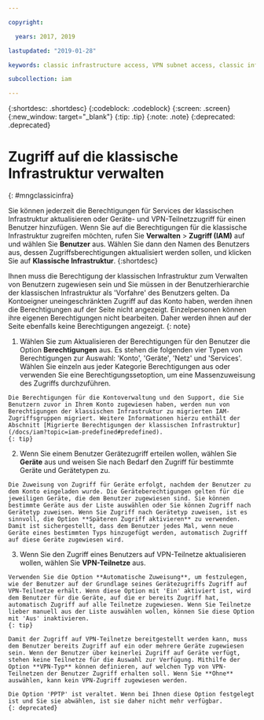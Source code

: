 ```yaml
---

copyright:

  years: 2017, 2019

lastupdated: "2019-01-28"

keywords: classic infrastructure access, VPN subnet access, classic infrastructure permissions, device access

subcollection: iam

---
```


{:shortdesc: .shortdesc}
{:codeblock: .codeblock}
{:screen: .screen}
{:new_window: target="_blank"}
{:tip: .tip}
{:note: .note}
{:deprecated: .deprecated}

# Zugriff auf die klassische Infrastruktur verwalten
{: #mngclassicinfra}

Sie können jederzeit die Berechtigungen für Services der klassischen Infrastruktur aktualisieren oder Geräte- und VPN-Teilnetzzugriff für einen Benutzer hinzufügen. Wenn Sie auf die Berechtigungen für die klassische Infrastruktur zugreifen möchten, rufen Sie **Verwalten** &gt; **Zugriff (IAM)** auf und wählen Sie **Benutzer** aus. Wählen Sie dann den Namen des Benutzers aus, dessen Zugriffsberechtigungen aktualisiert werden sollen, und klicken Sie auf **Klassische Infrastruktur**.
{:shortdesc}

Ihnen muss die Berechtigung der klassischen Infrastruktur zum Verwalten von Benutzern zugewiesen sein und Sie müssen in der Benutzerhierarchie der klassischen Infrastruktur als 'Vorfahre' des Benutzers gelten. Da Kontoeigner uneingeschränkten Zugriff auf das Konto haben, werden ihnen die Berechtigungen auf der Seite nicht angezeigt. Einzelpersonen können ihre eigenen Berechtigungen nicht bearbeiten. Daher werden ihnen auf der Seite ebenfalls keine Berechtigungen angezeigt.
{: note}

  1. Wählen Sie zum Aktualisieren der Berechtigungen für den Benutzer die Option **Berechtigungen** aus. Es stehen die folgenden vier Typen von Berechtigungen zur Auswahl: 'Konto', 'Geräte', 'Netz' und 'Services'. Wählen Sie einzeln aus jeder Kategorie Berechtigungen aus oder verwenden Sie eine Berechtigungssetoption, um eine Massenzuweisung des Zugriffs durchzuführen.

    Die Berechtigungen für die Kontoverwaltung und den Support, die Sie Benutzern zuvor in Ihrem Konto zugewiesen haben, werden nun von Berechtigungen der klassischen Infrastruktur zu migrierten IAM-Zugriffsgruppen migriert. Weitere Informationen hierzu enthält der Abschnitt [Migrierte Berechtigungen der klassischen Infrastruktur](/docs/iam?topic=iam-predefined#predefined).
    {: tip}

  2. Wenn Sie einem Benutzer Gerätezugriff erteilen wollen, wählen Sie **Geräte** aus und weisen Sie nach Bedarf den Zugriff für bestimmte Geräte und Gerätetypen zu.

    Die Zuweisung von Zugriff für Geräte erfolgt, nachdem der Benutzer zu dem Konto eingeladen wurde. Die Geräteberechtigungen gelten für die jeweiligen Geräte, die dem Benutzer zugewiesen sind. Sie können bestimmte Geräte aus der Liste auswählen oder Sie können Zugriff nach Gerätetyp zuweisen. Wenn Sie Zugriff nach Gerätetyp zuweisen, ist es sinnvoll, die Option **Späteren Zugriff aktivieren** zu verwenden. Damit ist sichergestellt, dass dem Benutzer jedes Mal, wenn neue Geräte eines bestimmten Typs hinzugefügt werden, automatisch Zugriff auf diese Geräte zugewiesen wird.

  3. Wenn Sie den Zugriff eines Benutzers auf VPN-Teilnetze aktualisieren wollen, wählen Sie **VPN-Teilnetze** aus.

    Verwenden Sie die Option **Automatische Zuweisung**, um festzulegen, wie der Benutzer auf der Grundlage seines Gerätezugriffs Zugriff auf VPN-Teilnetze erhält. Wenn diese Option mit 'Ein' aktiviert ist, wird dem Benutzer für die Geräte, auf die er bereits Zugriff hat, automatisch Zugriff auf alle Teilnetze zugewiesen. Wenn Sie Teilnetze lieber manuell aus der Liste auswählen wollen, können Sie diese Option mit 'Aus' inaktivieren.
    {: tip}

    Damit der Zugriff auf VPN-Teilnetze bereitgestellt werden kann, muss dem Benutzer bereits Zugriff auf ein oder mehrere Geräte zugewiesen sein. Wenn der Benutzer über keinerlei Zugriff auf Geräte verfügt, stehen keine Teilnetze für die Auswahl zur Verfügung. Mithilfe der Option **VPN-Typ** können definieren, auf welchen Typ von VPN-Teilnetzen der Benutzer Zugriff erhalten soll. Wenn Sie **Ohne** auswählen, kann kein VPN-Zugriff zugewiesen werden.

    Die Option 'PPTP' ist veraltet. Wenn bei Ihnen diese Option festgelegt ist und Sie sie abwählen, ist sie daher nicht mehr verfügbar.
    {: deprecated}
